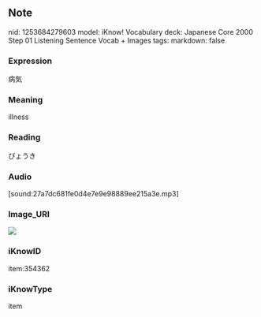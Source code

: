 ## Note
nid: 1253684279603
model: iKnow! Vocabulary
deck: Japanese Core 2000 Step 01 Listening Sentence Vocab + Images
tags: 
markdown: false

### Expression
病気

### Meaning
illness

### Reading
びょうき

### Audio
[sound:27a7dc681fe0d4e7e9e98889ee215a3e.mp3]

### Image_URI
<!DOCTYPE html>
<title></title>
<img src="c8584a98b750c554f5e3f380c64af850.jpg">



### iKnowID
item:354362

### iKnowType
item
